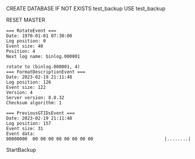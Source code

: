 CREATE DATABASE IF NOT EXISTS test_backup
USE test_backup

RESET MASTER

```
=== RotateEvent ===
Date: 1970-01-01 07:30:00
Log position: 0
Event size: 40
Position: 4
Next log name: binlog.000001

rotate to (binlog.000001, 4)
=== FormatDescriptionEvent ===
Date: 2023-02-19 21:11:48
Log position: 126
Event size: 122
Version: 4
Server version: 8.0.32                                            
Checksum algorithm: 1

=== PreviousGTIDsEvent ===
Date: 2023-02-19 21:11:48
Log position: 157
Event size: 31
Event data:
00000000  00 00 00 00 00 00 00 00                           |........|
```

StartBackup
